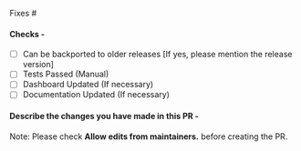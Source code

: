 Fixes #

#### Checks -
- [ ] Can be backported to older releases [If yes, please mention the release version]
- [ ] Tests Passed (Manual)
- [ ] Dashboard Updated (If necessary)
- [ ] Documentation Updated (If necessary)

#### Describe the changes you have made in this PR -



Note: Please check **Allow edits from maintainers.** before creating the PR. 
